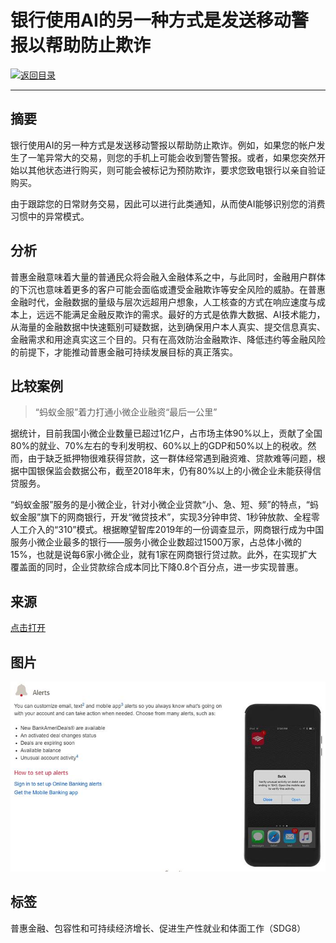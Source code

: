 # 银行使用AI的另一种方式是发送移动警报以帮助防止欺诈

[![返回目录](http://img.shields.io/badge/点击-返回目录-875A7B.svg?style=flat&colorA=8F8F8F)](/)

----------

## 摘要

银行使用AI的另一种方式是发送移动警报以帮助防止欺诈。例如，如果您的帐户发生了一笔异常大的交易，则您的手机上可能会收到警告警报。或者，如果您突然开始以其他状态进行购买，则可能会被标记为预防欺诈，要求您致电银行以亲自验证购买。

由于跟踪您的日常财务交易，因此可以进行此类通知，从而使AI能够识别您的消费习惯中的异常模式。

## 分析

普惠金融意味着大量的普通民众将会融入金融体系之中，与此同时，金融用户群体的下沉也意味着更多的客户可能会面临或遭受金融欺诈等安全风险的威胁。在普惠金融时代，金融数据的量级与层次远超用户想象，人工核查的方式在响应速度与成本上，远远不能满足金融反欺诈的需求。最好的方式是依靠大数据、AI技术能力，从海量的金融数据中快速甄别可疑数据，达到确保用户本人真实、提交信息真实、金融需求和用途真实这三个目的。只有在高效防治金融欺诈、降低违约等金融风险的前提下，才能推动普惠金融可持续发展目标的真正落实。

## 比较案例

> “蚂蚁金服”着力打通小微企业融资“最后一公里”

据统计，目前我国小微企业数量已超过1亿户，占市场主体90%以上，贡献了全国80%的就业、70%左右的专利发明权、60%以上的GDP和50%以上的税收。然而，由于缺乏抵押物很难获得贷款，这一群体经常遇到融资难、贷款难等问题，根据中国银保监会数据公布，截至2018年末，仍有80%以上的小微企业未能获得信贷服务。

“蚂蚁金服”服务的是小微企业，针对小微企业贷款“小、急、短、频”的特点，“蚂蚁金服”旗下的网商银行，开发“微贷技术”，实现3分钟申贷、1秒钟放款、全程零人工介入的“310”模式。根据瞭望智库2019年的一份调查显示，网商银行成为中国服务小微企业最多的银行——服务小微企业数超过1500万家，占总体小微的15%，也就是说每6家小微企业，就有1家在网商银行贷过款。此外，在实现扩大覆盖面的同时，企业贷款综合成本同比下降0.8个百分点，进一步实现普惠。

## 来源

<a href="https://medium.com/@the_manifest/16-examples-of-artificial-intelligence-ai-in-your-everyday-life-655b2e6a49de" target="_blank">点击打开</a>

## 图片

![图片](8.3.1.jpg)


## 标签

普惠金融、包容性和可持续经济增长、促进生产性就业和体面工作（SDG8）


